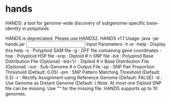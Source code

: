 # hands
HANDS: a tool for genome-wide discovery of subgenome-specific base-identity in polyploids


HANDS is depreciated. Please use HANDS2.
HANDS v1.1
Usage: java -jar hands.jar <input parameters>
Input Parameters
	-h or -help  :   Display this help
	-s <str>     :   Polyploid SAM file
	-g <str>     :   GFF file containing gene coordinates
	-hsp <str>   :   Polyploid HSP file
	-snp<n> <str>:   Diploid # n SNP file
	-bd <str>    :   Polyploid Base Distribution File (Optional)
	-bd<1> <str> :   Diploid # n Base Distribution File (Optional)
	-out<n> <str>:   Sub-Genome # n Output File
	-sp <double> :   SNP Pair Proportion Threshold (Default: 0.05)
	-pm <double> :   SNP Pattern Matching Threshold (Default: 0.5)
	-r <boolean> :   Rectify Assignment using Reference Genome (Default: FALSE)
	-d <int>     :   Use Genome <int> as Distant Genome (Default: <null>)
Note: At most one Diploid SNP file can be missing. Use "" for the missing file.
      HANDS supports up to 10 genomes.
